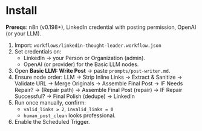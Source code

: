 # Install

**Prereqs**: n8n (v0.198+), LinkedIn credential with posting permission, OpenAI (or your LLM).

1. Import: `workflows/linkedin-thought-leader.workflow.json`
2. Set credentials on:
   - LinkedIn → your Person or Organization (admin).
   - OpenAI (or provider) for the Basic LLM nodes.
3. Open **Basic LLM: Write Post** → paste `prompts/post-writer.md`.
4. Ensure node order:
   LLM → Strip Inline Links → Extract & Sanitize → Validate URL → Merge Originals → Assemble Final Post → IF Needs Repair? → (Repair path) → Assemble Final Post (repair) → IF Repair Successful? → Final Polish (dedupe) → LinkedIn
5. Run once manually, confirm:
   - `valid_links ≥ 2`, `invalid_links = 0`
   - `human_post_clean` looks professional.
6. Enable the Scheduled Trigger.
